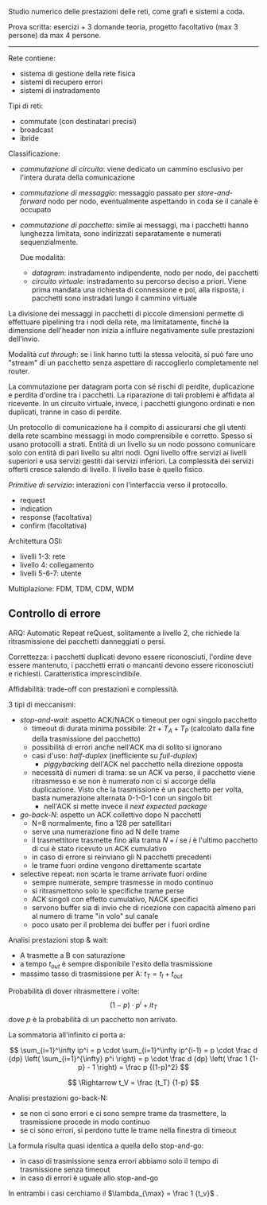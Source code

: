 
Studio numerico delle prestazioni delle reti, come grafi e sistemi a coda.

Prova scritta: esercizi + 3 domande teoria, progetto facoltativo (max 3 persone) da max 4 persone.

---

Rete contiene:

- sistema di gestione della rete fisica
- sistemi di recupero errori
- sistemi di instradamento

Tipi di reti:

- commutate (con destinatari precisi)
- broadcast
- ibride

Classificazione:

- *commutazione di circuito*: viene dedicato un cammino esclusivo per l'intera durata della comunicazione
- *commutazione di messaggio*: messaggio passato per *store-and-forward* nodo per nodo, eventualmente aspettando in coda se il canale è occupato
- *commutazione di pacchetto*: simile ai messaggi, ma i pacchetti hanno lunghezza limitata, sono indirizzati separatamente e numerati sequenzialmente.

  Due modalità:
	- *datagram*: instradamento indipendente, nodo per nodo, dei pacchetti
	- *circuito virtuale*: instradamento su percorso deciso a priori. Viene prima mandata una richiesta di connessione e poi, alla risposta, i pacchetti sono instradati lungo il cammino virtuale

La divisione dei messaggi in pacchetti di piccole dimensioni permette di effettuare pipelining tra i nodi della rete, ma limitatamente, finché la dimensione dell'header non inizia a influire negativamente sulle prestazioni dell'invio.

Modalità *cut through*: se i link hanno tutti la stessa velocità, si può fare uno "stream" di un pacchetto senza aspettare di raccoglierlo completamente nel router.

La commutazione per datagram porta con sé rischi di perdite, duplicazione e perdita d'ordine tra i pacchetti. La riparazione di tali problemi è affidata al ricevente. In un circuito virtuale, invece, i pacchetti giungono ordinati e non duplicati, tranne in caso di perdite.

Un protocollo di comunicazione ha il compito di assicurarsi che gli utenti della rete scambino messaggi in modo comprensibile e corretto.
Spesso si usano protocolli a strati. Entità di un livello su un nodo possono comunicare solo con entità di pari livello su altri nodi. Ogni livello offre servizi ai livelli superiori e usa servizi gestiti dai servizi inferiori. La complessità dei servizi offerti cresce salendo di livello. Il livello base è quello fisico.

*Primitive di servizio*: interazioni con l'interfaccia verso il protocollo.

- request
- indication
- response (facoltativa)
- confirm (facoltativa)

Architettura OSI:

- livelli 1-3: rete
- livello 4: collegamento
- livelli 5-6-7: utente

Multiplazione: FDM, TDM, CDM, WDM

## Controllo di errore

ARQ: Automatic Repeat reQuest, solitamente a livello 2, che richiede la ritrasmissione dei pacchetti danneggiati o persi. 

Correttezza: i pacchetti duplicati devono essere riconosciuti, l'ordine deve essere mantenuto, i pacchetti errati o mancanti devono essere riconosciuti e richiesti. Caratteristica imprescindibile.

Affidabilità: trade-off con prestazioni e complessità.

3 tipi di meccanismi:

- *stop-and-wait*: aspetto ACK/NACK o timeout per ogni singolo pacchetto
	- timeout di durata minima possibile: $2\tau + T_A + T_P$ (calcolato dalla fine della trasmissione del pacchetto)
	- possibilità di errori anche nell'ACK ma di solito si ignorano
	- casi d'uso: *half-duplex* (inefficiente su *full-duplex*)
		- *piggybacking* dell'ACK nel pacchetto nella direzione opposta
	- necessità di numeri di trama: se un ACK va perso, il pacchetto viene ritrasmesso e se non è numerato non ci si accorge della duplicazione. Visto che la trasmissione è un pacchetto per volta, basta numerazione alternata 0-1-0-1 con un singolo bit
		- nell'ACK si mette invece il *next expected package*
- *go-back-N*: aspetto un ACK collettivo dopo N pacchetti
	- N=8 normalmente, fino a 128 per satellitari
	- serve una numerazione fino ad N delle trame
	- il trasmettitore trasmette fino alla trama $N+i$ se $i$ è l'ultimo pacchetto di cui è stato ricevuto un ACK cumulativo
	- in caso di errore si reinviano gli N pacchetti precedenti
	- le trame fuori ordine vengono direttamente scartate
- selective repeat: non scarta le trame arrivate fuori ordine
	- sempre numerate, sempre trasmesse in modo continuo
	- si ritrasmettono solo le specifiche trame perse
	- ACK singoli con effetto cumulativo, NACK specifici
	- servono buffer sia di invio che di ricezione con capacità almeno pari al numero di trame "in volo" sul canale
	- poco usato per il problema dei buffer per i fuori ordine

Analisi prestazioni stop & wait:

- A trasmette a B con saturazione
- a tempo $t_{out}$ è sempre disponibile l'esito della trasmissione
- massimo tasso di trasmissione per A: $t_T = t_I +t_{out}$

Probabilità di dover ritrasmettere $i$ volte:
$$ (1-p) \cdot p^i + it_T $$
dove $p$ è la probabilità di un pacchetto non arrivato.

La sommatoria all'infinito ci porta a:

$$
\sum_{i=1}^\infty ip^i =
p \cdot \sum_{i=1}^\infty ip^{i-1} =
p \cdot \frac d {dp} \left( \sum_{i=1}^{\infty} p^i \right) =
p \cdot \frac d {dp} \left( \frac 1 {1-p} - 1 \right) =
\frac p {(1-p)^2}
$$

$$ \Rightarrow t_V = \frac {t_T} {1-p} $$

Analisi prestazioni go-back-N:

- se non ci sono errori e ci sono sempre trame da trasmettere, la trasmissione procede in modo continuo
- se ci sono errori, si perdono tutte le trame nella finestra di timeout

La formula risulta quasi identica a quella dello stop-and-go:

- in caso di trasmissione senza errori abbiamo solo il tempo di trasmissione senza timeout
- in caso di errori è uguale allo stop-and-go

In entrambi i casi cerchiamo il $\lambda_{\max} = \frac 1 {t_v}$ .

